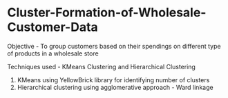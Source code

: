 # Cluster-Formation-of-Wholesale-Customer-Data

Objective - To group customers based on their spendings on different type of products in a wholesale store

Techniques used - KMeans Clustering and Hierarchical Clustering
1. KMeans using YellowBrick library for identifying number of clusters
2. Hierarchical clustering using agglomerative approach - Ward linkage
